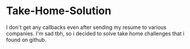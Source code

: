 # Take-Home-Solution
I don't get any callbacks even after sending my resume to various companies. I'm sad tbh, so i decided to solve take home challenges that i found on github.
